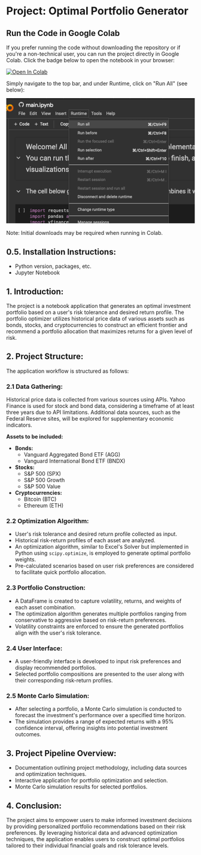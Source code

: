 # Project: Optimal Portfolio Generator

## Run the Code in Google Colab

If you prefer running the code without downloading the repository or if you're a non-technical user, you can run the project directly in Google Colab. Click the badge below to open the notebook in your browser:

[![Open In Colab](https://colab.research.google.com/assets/colab-badge.svg)](https://colab.research.google.com/github/Joshbazz/Portfolio-Optimizer/blob/main/Optimus_portfolio.ipynb)

Simply navigate to the top bar, and under Runtime, click on "Run All" (see below):

![Run All in Colab](references/image.png)

Note: Initial downloads may be required when running in Colab.

## 0.5. Installation Instructions:
- Python version, packages, etc.
- Jupyter Notebook

## 1. Introduction:
The project is a notebook application that generates an optimal investment portfolio based on a user's risk tolerance and desired return profile. The portfolio optimizer utilizes historical price data of various assets such as bonds, stocks, and cryptocurrencies to construct an efficient frontier and recommend a portfolio allocation that maximizes returns for a given level of risk.

## 2. Project Structure:
The application workflow is structured as follows:

### 2.1 Data Gathering:
Historical price data is collected from various sources using APIs. Yahoo Finance is used for stock and bond data, considering a timeframe of at least three years due to API limitations. Additional data sources, such as the Federal Reserve sites, will be explored for supplementary economic indicators.

**Assets to be included:**
- **Bonds:**
  - Vanguard Aggregated Bond ETF (AGG)
  - Vanguard International Bond ETF (BNDX)
- **Stocks:**
  - S&P 500 (SPX)
  - S&P 500 Growth
  - S&P 500 Value
- **Cryptocurrencies:**
  - Bitcoin (BTC)
  - Ethereum (ETH)

### 2.2 Optimization Algorithm:
- User's risk tolerance and desired return profile collected as input.
- Historical risk-return profiles of each asset are analyzed.
- An optimization algorithm, similar to Excel's Solver but implemented in Python using `scipy.optimize`, is employed to generate optimal portfolio weights.
- Pre-calculated scenarios based on user risk preferences are considered to facilitate quick portfolio allocation.

### 2.3 Portfolio Construction:
- A DataFrame is created to capture volatility, returns, and weights of each asset combination.
- The optimization algorithm generates multiple portfolios ranging from conservative to aggressive based on risk-return preferences.
- Volatility constraints are enforced to ensure the generated portfolios align with the user's risk tolerance.

### 2.4 User Interface:
- A user-friendly interface is developed to input risk preferences and display recommended portfolios.
- Selected portfolio compositions are presented to the user along with their corresponding risk-return profiles.

### 2.5 Monte Carlo Simulation:
- After selecting a portfolio, a Monte Carlo simulation is conducted to forecast the investment's performance over a specified time horizon.
- The simulation provides a range of expected returns with a 95% confidence interval, offering insights into potential investment outcomes.

## 3. Project Pipeline Overview:
- Documentation outlining project methodology, including data sources and optimization techniques.
- Interactive application for portfolio optimization and selection.
- Monte Carlo simulation results for selected portfolios.

## 4. Conclusion:
The project aims to empower users to make informed investment decisions by providing personalized portfolio recommendations based on their risk preferences. By leveraging historical data and advanced optimization techniques, the application enables users to construct optimal portfolios tailored to their individual financial goals and risk tolerance levels.

